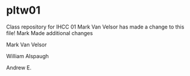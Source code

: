 # pltw01
Class repository for IHCC 01
Mark Van Velsor has made a change to this file!
Mark Made additional changes


Mark Van Velsor 

William Alspaugh


Andrew E.

